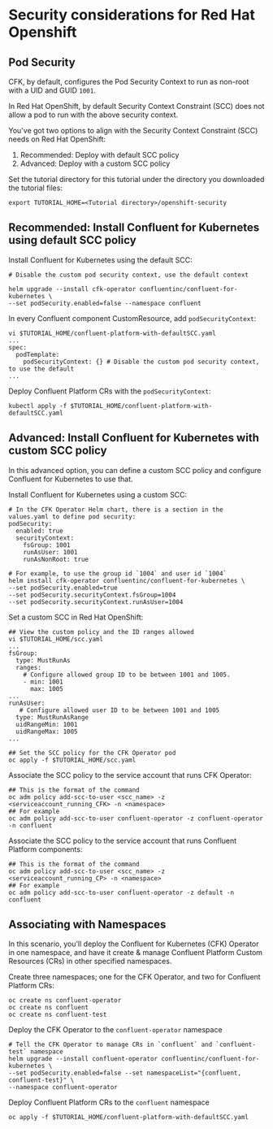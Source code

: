 # Security considerations for Red Hat Openshift

## Pod Security

CFK, by default, configures the Pod Security Context to run as non-root with a UID and GUID `1001`.

In Red Hat OpenShift, by default Security Context Constraint (SCC) does not allow a pod to run with the above security context.

You've got two options to align with the Security Context Constraint (SCC) needs on Red Hat OpenShift:

1) Recommended: Deploy with default SCC policy
2) Advanced: Deploy with a custom SCC policy

Set the tutorial directory for this tutorial under the directory you downloaded
the tutorial files:

```   
export TUTORIAL_HOME=<Tutorial directory>/openshift-security
```

## Recommended: Install Confluent for Kubernetes using default SCC policy

Install Confluent for Kubernetes using the default SCC:

```
# Disable the custom pod security context, use the default context

helm upgrade --install cfk-operator confluentinc/confluent-for-kubernetes \ 
--set podSecurity.enabled=false --namespace confluent
```

In every Confluent component CustomResource, add `podSecurityContext`:

```
vi $TUTORIAL_HOME/confluent-platform-with-defaultSCC.yaml
...
spec:
  podTemplate:
    podSecurityContext: {} # Disable the custom pod security context, to use the default
...
```

Deploy Confluent Platform CRs with the `podSecurityContext`:

```
kubectl apply -f $TUTORIAL_HOME/confluent-platform-with-defaultSCC.yaml
```

## Advanced: Install Confluent for Kubernetes with custom SCC policy

In this advanced option, you can define a custom SCC policy and configure Confluent for Kubernetes
to use that.

Install Confluent for Kubernetes using a custom SCC:

```
# In the CFK Operator Helm chart, there is a section in the values.yaml to define pod security:
podSecurity:
  enabled: true
  securityContext:
    fsGroup: 1001
    runAsUser: 1001
    runAsNonRoot: true

# For example, to use the group id `1004` and user id `1004`
helm install cfk-operator confluentinc/confluent-for-kubernetes \ 
--set podSecurity.enabled=true 
--set podSecurity.securityContext.fsGroup=1004
--set podSecurity.securityContext.runAsUser=1004
```

Set a custom SCC in Red Hat OpenShift:

```
## View the custom policy and the ID ranges allowed
vi $TUTORIAL_HOME/scc.yaml
...
fsGroup:
  type: MustRunAs
  ranges:
    # Configure allowed group ID to be between 1001 and 1005.
    - min: 1001
      max: 1005
...
runAsUser:
   # Configure allowed user ID to be between 1001 and 1005
  type: MustRunAsRange
  uidRangeMin: 1001
  uidRangeMax: 1005
...

## Set the SCC policy for the CFK Operator pod
oc apply -f $TUTORIAL_HOME/scc.yaml
```

Associate the SCC policy to the service account that runs CFK Operator:

```
## This is the format of the command
oc adm policy add-scc-to-user <scc_name> -z <serviceaccount_running_CFK> -n <namespace>
## For example
oc adm policy add-scc-to-user confluent-operator -z confluent-operator -n confluent
```

Associate the SCC policy to the service account that runs Confluent Platform components:
```
## This is the format of the command
oc adm policy add-scc-to-user <scc_name> -z <serviceaccount_running_CP> -n <namespace>
## For example
oc adm policy add-scc-to-user confluent-operator -z default -n confluent
```

## Associating with Namespaces

In this scenario, you'll deploy the Confluent for Kubernetes (CFK) Operator in one namespace, 
and have it create & manage Confluent Platform Custom Resources (CRs) in other specified
namespaces.

Create three namespaces; one for the CFK Operator, and two for Confluent Platform CRs:

```
oc create ns confluent-operator
oc create ns confluent
oc create ns confluent-test
```

Deploy the CFK Operator to the `confluent-operator` namespace

```
# Tell the CFK Operator to manage CRs in `confluent` and `confluent-test` namespace
helm upgrade --install confluent-operator confluentinc/confluent-for-kubernetes \
--set podSecurity.enabled=false --set namespaceList="{confluent, confluent-test}" \
--namespace confluent-operator
```

Deploy Confluent Platform CRs to the `confluent` namespace

```
oc apply -f $TUTORIAL_HOME/confluent-platform-with-defaultSCC.yaml
```